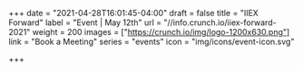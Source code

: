 +++
date = "2021-04-28T16:01:45-04:00"
draft = false
title = "IIEX Forward"
label = "Event | May 12th"
url = "//info.crunch.io/iiex-forward-2021"
weight = 200
images = ["https://crunch.io/img/logo-1200x630.png"]
link = "Book a Meeting"
series = "events"
icon = "img/icons/event-icon.svg"

+++
